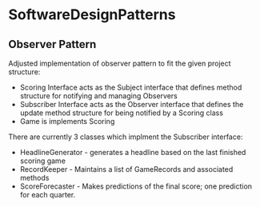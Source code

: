 # SoftwareDesignPatterns

## Observer Pattern 
Adjusted implementation of observer pattern to fit the given project structure:
* Scoring Interface acts as the Subject interface that defines method structure for notifying and managing Observers
* Subscriber Interface acts as the Observer interface that defines the update method structure for being notified by a Scoring class 
* Game is implements Scoring

There are currently 3 classes which implment the Subscriber interface:
* HeadlineGenerator - generates a headline based on the last finished scoring game
* RecordKeeper - Maintains a list of GameRecords and associated methods
* ScoreForecaster - Makes predictions of the final score; one prediction for each quarter. 
